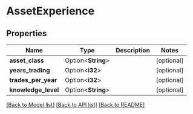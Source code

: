 # AssetExperience

## Properties

Name | Type | Description | Notes
------------ | ------------- | ------------- | -------------
**asset_class** | Option<**String**> |  | [optional]
**years_trading** | Option<**i32**> |  | [optional]
**trades_per_year** | Option<**i32**> |  | [optional]
**knowledge_level** | Option<**String**> |  | [optional]

[[Back to Model list]](../README.md#documentation-for-models) [[Back to API list]](../README.md#documentation-for-api-endpoints) [[Back to README]](../README.md)


